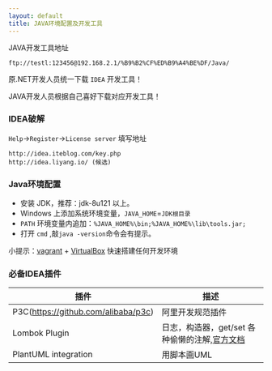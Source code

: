 ```yaml
---
layout: default
title: JAVA环境配置及开发工具
---
```


JAVA开发工具地址

	ftp://testl:123456@192.168.2.1/%B9%B2%CF%ED%B9%A4%BE%DF/Java/

原.NET开发人员统一下载 `IDEA` 开发工具！

JAVA开发人员根据自己喜好下载对应开发工具！

### IDEA破解

`Help`->`Register`->`License server` 填写地址

	http://idea.iteblog.com/key.php
	http://idea.liyang.io/ (候选)

### Java环境配置

* 安装 JDK，推荐：jdk-8u121 以上。
* Windows 上添加系统环境变量，`JAVA_HOME`=`JDK根目录`
* `PATH` 环境变量内追加：`%JAVA_HOME%\bin;%JAVA_HOME%\lib\tools.jar;`
* 打开 `cmd` ,敲`java -version`命令会有提示。

小提示：[vagrant](https://www.vagrantup.com/downloads.html) + [VirtualBox](https://www.virtualbox.org/) 快速搭建任何开发环境

### 必备IDEA插件

插件|描述
-|-
P3C(https://github.com/alibaba/p3c)|阿里开发规范插件
Lombok Plugin|日志，构造器，get/set 各种偷懒的注解,[官方文档](https://projectlombok.org/features/all)
PlantUML integration|用脚本画UML
